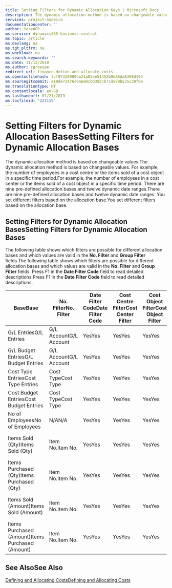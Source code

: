 ```yaml
---
title: Setting Filters for Dynamic Allocation Keys | Microsoft Docs
description: The dynamic allocation method is based on changeable values. For example, the number of employees in a cost centre or the items sold of a cost object in a specific time period. There are nine pre-defined allocation bases and twelve dynamic date ranges. You set different filters based on the allocation base.
services: project-madeira
documentationcenter: ''
author: SorenGP
ms.service: dynamics365-business-central
ms.topic: article
ms.devlang: na
ms.tgt_pltfrm: na
ms.workload: na
ms.search.keywords: ''
ms.date: 11/13/2018
ms.author: sgroespe
redirect_url: finance-define-and-allocate-costs
ms.openlocfilehash: fcf97328900bb21a85be51452b9e86da8398d195
ms.sourcegitcommit: e10de72476c6a6e0cbd35bcb714a29b535c39f0e
ms.translationtype: HT
ms.contentlocale: en-GB
ms.lasthandoff: 01/21/2019
ms.locfileid: "223115"
---
```

# <a name="setting-filters-for-dynamic-allocation-bases"></a><span data-ttu-id="422aa-106">Setting Filters for Dynamic Allocation Bases</span><span class="sxs-lookup"><span data-stu-id="422aa-106">Setting Filters for Dynamic Allocation Bases</span></span>
<span data-ttu-id="422aa-107">The dynamic allocation method is based on changeable values.</span><span class="sxs-lookup"><span data-stu-id="422aa-107">The dynamic allocation method is based on changeable values.</span></span> <span data-ttu-id="422aa-108">For example, the number of employees in a cost centre or the items sold of a cost object in a specific time period.</span><span class="sxs-lookup"><span data-stu-id="422aa-108">For example, the number of employees in a cost center or the items sold of a cost object in a specific time period.</span></span> <span data-ttu-id="422aa-109">There are nine pre-defined allocation bases and twelve dynamic date ranges.</span><span class="sxs-lookup"><span data-stu-id="422aa-109">There are nine pre-defined allocation bases and twelve dynamic date ranges.</span></span> <span data-ttu-id="422aa-110">You set different filters based on the allocation base.</span><span class="sxs-lookup"><span data-stu-id="422aa-110">You set different filters based on the allocation base.</span></span>  

## <a name="setting-filters-for-dynamic-allocation-bases"></a><span data-ttu-id="422aa-111">Setting Filters for Dynamic Allocation Bases</span><span class="sxs-lookup"><span data-stu-id="422aa-111">Setting Filters for Dynamic Allocation Bases</span></span>  
 <span data-ttu-id="422aa-112">The following table shows which filters are possible for different allocation bases and which values are valid in the **No. Filter** and **Group Filter** fields.</span><span class="sxs-lookup"><span data-stu-id="422aa-112">The following table shows which filters are possible for different allocation bases and which values are valid in the **No. Filter** and **Group Filter** fields.</span></span> <span data-ttu-id="422aa-113">Press F1 in the **Date Filter Code** field to read detailed descriptions.</span><span class="sxs-lookup"><span data-stu-id="422aa-113">Press F1 in the **Date Filter Code** field to read detailed descriptions.</span></span>  

|<span data-ttu-id="422aa-114">**Base**</span><span class="sxs-lookup"><span data-stu-id="422aa-114">**Base**</span></span>|<span data-ttu-id="422aa-115">**No. Filter**</span><span class="sxs-lookup"><span data-stu-id="422aa-115">**No. Filter**</span></span>|<span data-ttu-id="422aa-116">**Date Filter Code**</span><span class="sxs-lookup"><span data-stu-id="422aa-116">**Date Filter Code**</span></span>|<span data-ttu-id="422aa-117">**Cost Centre Filter**</span><span class="sxs-lookup"><span data-stu-id="422aa-117">**Cost Center Filter**</span></span>|<span data-ttu-id="422aa-118">**Cost Object Filter**</span><span class="sxs-lookup"><span data-stu-id="422aa-118">**Cost Object Filter**</span></span>|<span data-ttu-id="422aa-119">**Group Filter**</span><span class="sxs-lookup"><span data-stu-id="422aa-119">**Group Filter**</span></span>|  
|--------------|----------------------------------------|----------------------------------------------|------------------------------------------------|------------------------------------------------|------------------------------------------|  
|<span data-ttu-id="422aa-120">G/L Entries</span><span class="sxs-lookup"><span data-stu-id="422aa-120">G/L Entries</span></span>|<span data-ttu-id="422aa-121">G/L Account</span><span class="sxs-lookup"><span data-stu-id="422aa-121">G/L Account</span></span>|<span data-ttu-id="422aa-122">Yes</span><span class="sxs-lookup"><span data-stu-id="422aa-122">Yes</span></span>|<span data-ttu-id="422aa-123">Yes</span><span class="sxs-lookup"><span data-stu-id="422aa-123">Yes</span></span>|<span data-ttu-id="422aa-124">Yes</span><span class="sxs-lookup"><span data-stu-id="422aa-124">Yes</span></span>|<span data-ttu-id="422aa-125">N/A</span><span class="sxs-lookup"><span data-stu-id="422aa-125">N/A</span></span>|  
|<span data-ttu-id="422aa-126">G/L Budget Entries</span><span class="sxs-lookup"><span data-stu-id="422aa-126">G/L Budget Entries</span></span>|<span data-ttu-id="422aa-127">G/L Account</span><span class="sxs-lookup"><span data-stu-id="422aa-127">G/L Account</span></span>|<span data-ttu-id="422aa-128">Yes</span><span class="sxs-lookup"><span data-stu-id="422aa-128">Yes</span></span>|<span data-ttu-id="422aa-129">Yes</span><span class="sxs-lookup"><span data-stu-id="422aa-129">Yes</span></span>|<span data-ttu-id="422aa-130">Yes</span><span class="sxs-lookup"><span data-stu-id="422aa-130">Yes</span></span>|<span data-ttu-id="422aa-131">G/L Budget Name</span><span class="sxs-lookup"><span data-stu-id="422aa-131">G/L Budget Name</span></span>|  
|<span data-ttu-id="422aa-132">Cost Type Entries</span><span class="sxs-lookup"><span data-stu-id="422aa-132">Cost Type Entries</span></span>|<span data-ttu-id="422aa-133">Cost Type</span><span class="sxs-lookup"><span data-stu-id="422aa-133">Cost Type</span></span>|<span data-ttu-id="422aa-134">Yes</span><span class="sxs-lookup"><span data-stu-id="422aa-134">Yes</span></span>|<span data-ttu-id="422aa-135">Yes</span><span class="sxs-lookup"><span data-stu-id="422aa-135">Yes</span></span>|<span data-ttu-id="422aa-136">Yes</span><span class="sxs-lookup"><span data-stu-id="422aa-136">Yes</span></span>|<span data-ttu-id="422aa-137">N/A</span><span class="sxs-lookup"><span data-stu-id="422aa-137">N/A</span></span>|  
|<span data-ttu-id="422aa-138">Cost Budget Entries</span><span class="sxs-lookup"><span data-stu-id="422aa-138">Cost Budget Entries</span></span>|<span data-ttu-id="422aa-139">Cost Type</span><span class="sxs-lookup"><span data-stu-id="422aa-139">Cost Type</span></span>|<span data-ttu-id="422aa-140">Yes</span><span class="sxs-lookup"><span data-stu-id="422aa-140">Yes</span></span>|<span data-ttu-id="422aa-141">Yes</span><span class="sxs-lookup"><span data-stu-id="422aa-141">Yes</span></span>|<span data-ttu-id="422aa-142">Yes</span><span class="sxs-lookup"><span data-stu-id="422aa-142">Yes</span></span>|<span data-ttu-id="422aa-143">Budget Name</span><span class="sxs-lookup"><span data-stu-id="422aa-143">Budget Name</span></span>|  
|<span data-ttu-id="422aa-144">No of Employees</span><span class="sxs-lookup"><span data-stu-id="422aa-144">No of Employees</span></span>|<span data-ttu-id="422aa-145">N/A</span><span class="sxs-lookup"><span data-stu-id="422aa-145">N/A</span></span>|<span data-ttu-id="422aa-146">Yes</span><span class="sxs-lookup"><span data-stu-id="422aa-146">Yes</span></span>|<span data-ttu-id="422aa-147">Yes</span><span class="sxs-lookup"><span data-stu-id="422aa-147">Yes</span></span>|<span data-ttu-id="422aa-148">Yes</span><span class="sxs-lookup"><span data-stu-id="422aa-148">Yes</span></span>|<span data-ttu-id="422aa-149">N/A</span><span class="sxs-lookup"><span data-stu-id="422aa-149">N/A</span></span>|  
|<span data-ttu-id="422aa-150">Items Sold (Qty)</span><span class="sxs-lookup"><span data-stu-id="422aa-150">Items Sold (Qty)</span></span>|<span data-ttu-id="422aa-151">Item No.</span><span class="sxs-lookup"><span data-stu-id="422aa-151">Item No.</span></span>|<span data-ttu-id="422aa-152">Yes</span><span class="sxs-lookup"><span data-stu-id="422aa-152">Yes</span></span>|<span data-ttu-id="422aa-153">Yes</span><span class="sxs-lookup"><span data-stu-id="422aa-153">Yes</span></span>|<span data-ttu-id="422aa-154">Yes</span><span class="sxs-lookup"><span data-stu-id="422aa-154">Yes</span></span>|<span data-ttu-id="422aa-155">Inventory Posting Group</span><span class="sxs-lookup"><span data-stu-id="422aa-155">Inventory Posting Group</span></span>|  
|<span data-ttu-id="422aa-156">Items Purchased (Qty)</span><span class="sxs-lookup"><span data-stu-id="422aa-156">Items Purchased (Qty)</span></span>|<span data-ttu-id="422aa-157">Item No.</span><span class="sxs-lookup"><span data-stu-id="422aa-157">Item No.</span></span>|<span data-ttu-id="422aa-158">Yes</span><span class="sxs-lookup"><span data-stu-id="422aa-158">Yes</span></span>|<span data-ttu-id="422aa-159">Yes</span><span class="sxs-lookup"><span data-stu-id="422aa-159">Yes</span></span>|<span data-ttu-id="422aa-160">Yes</span><span class="sxs-lookup"><span data-stu-id="422aa-160">Yes</span></span>|<span data-ttu-id="422aa-161">Inventory Posting Group</span><span class="sxs-lookup"><span data-stu-id="422aa-161">Inventory Posting Group</span></span>|  
|<span data-ttu-id="422aa-162">Items Sold (Amount)</span><span class="sxs-lookup"><span data-stu-id="422aa-162">Items Sold (Amount)</span></span>|<span data-ttu-id="422aa-163">Item No.</span><span class="sxs-lookup"><span data-stu-id="422aa-163">Item No.</span></span>|<span data-ttu-id="422aa-164">Yes</span><span class="sxs-lookup"><span data-stu-id="422aa-164">Yes</span></span>|<span data-ttu-id="422aa-165">Yes</span><span class="sxs-lookup"><span data-stu-id="422aa-165">Yes</span></span>|<span data-ttu-id="422aa-166">Yes</span><span class="sxs-lookup"><span data-stu-id="422aa-166">Yes</span></span>|<span data-ttu-id="422aa-167">Inventory Posting Group</span><span class="sxs-lookup"><span data-stu-id="422aa-167">Inventory Posting Group</span></span>|  
|<span data-ttu-id="422aa-168">Items Purchased (Amount)</span><span class="sxs-lookup"><span data-stu-id="422aa-168">Items Purchased (Amount)</span></span>|<span data-ttu-id="422aa-169">Item No.</span><span class="sxs-lookup"><span data-stu-id="422aa-169">Item No.</span></span>|<span data-ttu-id="422aa-170">Yes</span><span class="sxs-lookup"><span data-stu-id="422aa-170">Yes</span></span>|<span data-ttu-id="422aa-171">Yes</span><span class="sxs-lookup"><span data-stu-id="422aa-171">Yes</span></span>|<span data-ttu-id="422aa-172">Yes</span><span class="sxs-lookup"><span data-stu-id="422aa-172">Yes</span></span>|<span data-ttu-id="422aa-173">Inventory Posting Group</span><span class="sxs-lookup"><span data-stu-id="422aa-173">Inventory Posting Group</span></span>|  

## <a name="see-also"></a><span data-ttu-id="422aa-174">See Also</span><span class="sxs-lookup"><span data-stu-id="422aa-174">See Also</span></span>  
[<span data-ttu-id="422aa-175">Defining and Allocating Costs</span><span class="sxs-lookup"><span data-stu-id="422aa-175">Defining and Allocating Costs</span></span>](finance-define-and-allocate-costs.md)
